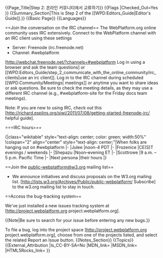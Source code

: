{{Page_Title|Step 2: 온라인 커뮤니티에서 교류하기}}
{{Flags
|Checked_Out=Yes
}}
{{Summary_Section|This is Step 2 of the [[WPD:Editors_Guide|Editor's Guide]].}}
{{Basic Page}}
{{Languages}}

==Join the conversation on the IRC channel==
The WebPlatform.org online community uses IRC extensively. Connect to the WebPlatform channel with an IRC client using these settings
* Server: Freenode (irc.freenode.net)
* Channel: #webplatform

[http://webchat.freenode.net/?channels=#webplatform Log in using a browser and ask the team questions] or [[WPD:Editors_Guide/step_2_communicate_with_the_online_community/irc_clients|use an irc client]]. Log in to the IRC channel during scheduled [[WPD:Community/Meetings| meetings]] or anytime you want to share ideas or ask questions. Be sure to check the meeting details, as they may use a different IRC channel (e.g., #webplatform-site for the Friday docs team meetings).

Note: If you are new to using IRC, check out this [http://richard.esplins.org/siwi/2011/07/08/getting-started-freenode-irc/ helpful guide].

===IRC hours===

{|class="wikitable" style="text-align: center; color: green; width:50%"
!colspan="2" align="center" style="text-align: center;"|When folks are hanging out on #webplatform 
|-
|Julee
|noon-4 PDT
|-
|Frozenice
|CE(S)T evenings / weekends
|-
|Shepazu
|Noon–evening ET
|-
|Scottrowe
|9 a.m. – 5 p.m. Pacific Time
|-
|Next persona
|their hours
|}

==Join the public-webplatform@w3.org mailing list==
* We announce initiatives and discuss proposals on the W3.org mailing list. [http://lists.w3.org/Archives/Public/public-webplatform/ Subscribe] to the w3.org mailing list to stay in touch.

==Access the bug-tracking system==

We've just installed a new issues tracking system at [http://project.webplatform.org project.webplatform.org].

{{Note|Be sure to search for your issue before entering any new bugs.}}

To file a bug, log into the project space [http://project.webplatform.org project.webplatform.org], choose from one of the projects listed, and select the related Report an Issue button.
{{Notes_Section}}
{{Topics}}
{{External_Attribution
|Is_CC-BY-SA=No
|MDN_link=
|MSDN_link=
|HTML5Rocks_link=
}}
